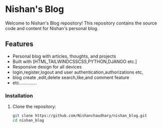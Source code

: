 # Nishan's Blog

Welcome to Nishan's Blog repository! This repository contains the source code and content for Nishan's personal blog.

## Features

- Personal blog with articles, thoughts, and projects
- Built with [HTML,TAILWINDCSSCSS,PYTHON,DJANGO etc.] 
- Responsive design for all devices
- login,register,logout and user authentication,authorizations etc,
- blog create ,edit,delete search,like,and comment feature
- etc..............
  
### Installation

1. Clone the repository:
   ```bash
   git clone https://github.com/Nishanchaudhary/nishan_blog.git
   cd nishan_blog
